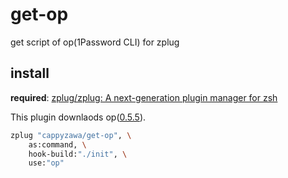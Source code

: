 # get-op
get script of op(1Password CLI) for zplug

## install
**required**: [zplug/zplug: A next\-generation plugin manager for zsh](https://github.com/zplug/zplug)

This plugin downlaods op([0\.5\.5](https://app-updates.agilebits.com/product_history/CLI#v55001)).

```bash
zplug "cappyzawa/get-op", \
    as:command, \
    hook-build:"./init", \
    use:"op"
```

